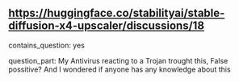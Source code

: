 ## https://huggingface.co/stabilityai/stable-diffusion-x4-upscaler/discussions/18

contains_question: yes

question_part: My Antivirus reacting to a Trojan trought this, False possitive? 
And I wondered if anyone has any knowledge about this